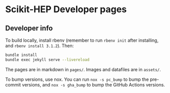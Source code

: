 # Scikit-HEP Developer pages

## Developer info

To build locally, install rbenv (remember to run `rbenv init` after installing,
and `rbenv install 3.1.2`). Then:

```bash
bundle install
bundle exec jekyll serve --livereload
```

The pages are in markdown in `pages/`. Images and datafiles are in `assets/`.

To bump versions, use nox. You can run `nox -s pc_bump` to bump the pre-commit
versions, and `nox -s gha_bump` to bump the GitHub Actions versions.
